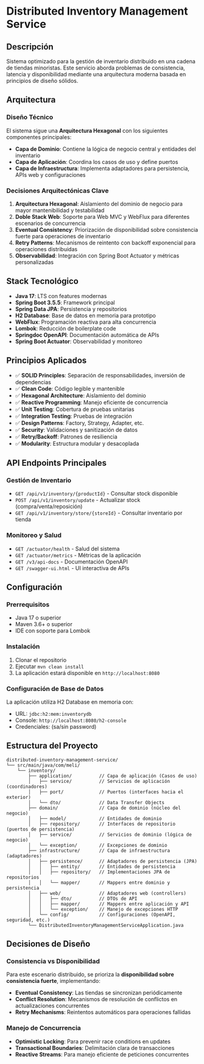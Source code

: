 # Distributed Inventory Management Service

## Descripción

Sistema optimizado para la gestión de inventario distribuido en una cadena de tiendas minoristas. Este servicio aborda
problemas de consistencia, latencia y disponibilidad mediante una arquitectura moderna basada en principios de diseño
sólidos.

## Arquitectura

### Diseño Técnico

El sistema sigue una **Arquitectura Hexagonal** con los siguientes componentes principales:

- **Capa de Dominio**: Contiene la lógica de negocio central y entidades del inventario
- **Capa de Aplicación**: Coordina los casos de uso y define puertos
- **Capa de Infraestructura**: Implementa adaptadores para persistencia, APIs web y configuraciones

### Decisiones Arquitectónicas Clave

1. **Arquitectura Hexagonal**: Aislamiento del dominio de negocio para mayor mantenibilidad y testabilidad
2. **Doble Stack Web**: Soporte para Web MVC y WebFlux para diferentes escenarios de concurrencia
3. **Eventual Consistency**: Priorización de disponibilidad sobre consistencia fuerte para operaciones de inventario
4. **Retry Patterns**: Mecanismos de reintento con backoff exponencial para operaciones distribuidas
5. **Observabilidad**: Integración con Spring Boot Actuator y métricas personalizadas

## Stack Tecnológico

- **Java 17**: LTS con features modernas
- **Spring Boot 3.5.5**: Framework principal
- **Spring Data JPA**: Persistencia y repositorios
- **H2 Database**: Base de datos en memoria para prototipo
- **WebFlux**: Programación reactiva para alta concurrencia
- **Lombok**: Reducción de boilerplate code
- **Springdoc OpenAPI**: Documentación automática de APIs
- **Spring Boot Actuator**: Observabilidad y monitoreo

## Principios Aplicados

- ✅ **SOLID Principles**: Separación de responsabilidades, inversión de dependencias
- ✅ **Clean Code**: Código legible y mantenible
- ✅ **Hexagonal Architecture**: Aislamiento del dominio
- ✅ **Reactive Programming**: Manejo eficiente de concurrencia
- ✅ **Unit Testing**: Cobertura de pruebas unitarias
- ✅ **Integration Testing**: Pruebas de integración
- ✅ **Design Patterns**: Factory, Strategy, Adapter, etc.
- ✅ **Security**: Validaciones y sanitización de datos
- ✅ **Retry/Backoff**: Patrones de resiliencia
- ✅ **Modularity**: Estructura modular y desacoplada

## API Endpoints Principales

### Gestión de Inventario

- `GET /api/v1/inventory/{productId}` - Consultar stock disponible
- `POST /api/v1/inventory/update` - Actualizar stock (compra/venta/reposición)
- `GET /api/v1/inventory/store/{storeId}` - Consultar inventario por tienda

### Monitoreo y Salud

- `GET /actuator/health` - Salud del sistema
- `GET /actuator/metrics` - Métricas de la aplicación
- `GET /v3/api-docs` - Documentación OpenAPI
- `GET /swagger-ui.html` - UI interactiva de APIs

## Configuración

### Prerrequisitos

- Java 17 o superior
- Maven 3.6+ o superior
- IDE con soporte para Lombok

### Instalación

1. Clonar el repositorio
2. Ejecutar `mvn clean install`
3. La aplicación estará disponible en `http://localhost:8080`

### Configuración de Base de Datos

La aplicación utiliza H2 Database en memoria con:

- URL: `jdbc:h2:mem:inventorydb`
- Console: `http://localhost:8080/h2-console`
- Credenciales: (sa/sin password)

## Estructura del Proyecto

```
distributed-inventory-management-service/
└── src/main/java/com/meli/
    └── inventory/
        ├── application/          // Capa de aplicación (Casos de uso)
        │   ├── service/          // Servicios de aplicación (coordinadores)
        │   ├── port/             // Puertos (interfaces hacia el exterior)
        │   └── dto/              // Data Transfer Objects
        ├── domain/               // Capa de dominio (núcleo del negocio)
        │   ├── model/            // Entidades de dominio
        │   ├── repository/       // Interfaces de repositorio (puertos de persistencia)
        │   ├── service/          // Servicios de dominio (lógica de negocio)
        │   └── exception/        // Excepciones de dominio
        ├── infrastructure/       // Capa de infraestructura (adaptadores)
        │   ├── persistence/      // Adaptadores de persistencia (JPA)
        │   │   ├── entity/       // Entidades de persistencia
        │   │   ├── repository/   // Implementaciones JPA de repositorios
        │   │   └── mapper/       // Mappers entre dominio y persistencia
        │   ├── web/              // Adaptadores web (controllers)
        │   │   ├── dto/          // DTOs de API
        │   │   ├── mapper/       // Mappers entre aplicación y API
        │   │   └── exception/    // Manejo de excepciones HTTP
        │   └── config/           // Configuraciones (OpenAPI, seguridad, etc.)
        └── DistributedInventoryManagementServiceApplication.java
```

## Decisiones de Diseño

### Consistencia vs Disponibilidad

Para este escenario distribuido, se prioriza la **disponibilidad sobre consistencia fuerte**, implementando:

- **Eventual Consistency**: Las tiendas se sincronizan periódicamente
- **Conflict Resolution**: Mecanismos de resolución de conflictos en actualizaciones concurrentes
- **Retry Mechanisms**: Reintentos automáticos para operaciones fallidas

### Manejo de Concurrencia

- **Optimistic Locking**: Para prevenir race conditions en updates
- **Transactional Boundaries**: Delimitación clara de transacciones
- **Reactive Streams**: Para manejo eficiente de peticiones concurrentes
